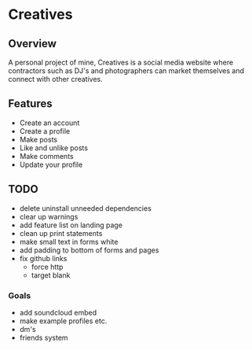 # Creatives

## Overview

A personal project of mine, Creatives is a social media website where contractors such as DJ's and photographers can market themselves and connect with other creatives.

## Features

- Create an account
- Create a profile
- Make posts
- Like and unlike posts
- Make comments
- Update your profile

## TODO

- delete uninstall unneeded dependencies
- clear up warnings
- add feature list on landing page
- clean up print statements
- make small text in forms white
- add padding to bottom of forms and pages
- fix github links
  - force http
  - target blank

### Goals

- add soundcloud embed
- make example profiles etc.
- dm's
- friends system
